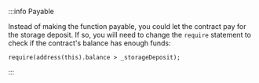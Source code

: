 :::info Payable

Instead of making the function payable, you could let the contract pay for the storage deposit. 
If so, you will need to change the `require` statement to check if the contract's balance has enough funds:

```solidity
require(address(this).balance > _storageDeposit);
```

:::